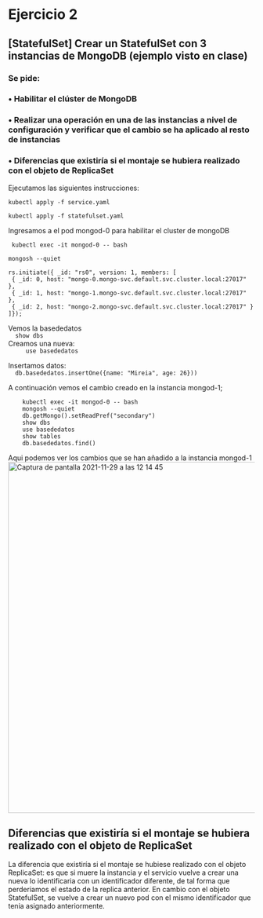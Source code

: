# Ejercicio 2
   
## [StatefulSet] Crear un StatefulSet con 3 instancias de MongoDB (ejemplo visto en clase)
### Se pide:
### • Habilitar el clúster de MongoDB
### • Realizar una operación en una de las instancias a nivel de configuración y verificar que el cambio se ha aplicado al resto de instancias
### • Diferencias que existiría si el montaje se hubiera realizado con el objeto de ReplicaSet


Ejecutamos las siguientes instrucciones:

``kubectl apply -f service.yaml``

``kubectl apply -f statefulset.yaml``

Ingresamos a el pod mongod-0 para habilitar el cluster de mongoDB

`` kubectl exec -it mongod-0 -- bash``

``mongosh --quiet``

``` 
rs.initiate({ _id: "rs0", version: 1, members: [ 
 { _id: 0, host: "mongo-0.mongo-svc.default.svc.cluster.local:27017" }, 
 { _id: 1, host: "mongo-1.mongo-svc.default.svc.cluster.local:27017" }, 
 { _id: 2, host: "mongo-2.mongo-svc.default.svc.cluster.local:27017" } 
]});
``` 

Vemos la basededatos<br /> 
  ```   show dbs ``` <br /> 
Creamos una nueva:<br /> 
```     use basededatos``` <br /> 

Insertamos datos:<br /> 
```  db.basededatos.insertOne({name: "Mireia", age: 26}))``` <br /> 


A continuación vemos el cambio creado en la instancia mongod-1;  
``` 
    kubectl exec -it mongod-0 -- bash
    mongosh --quiet
    db.getMongo().setReadPref("secondary")
    show dbs
    use basededatos
    show tables
    db.basededatos.find()
```

Aqui podemos ver los cambios que se han añadido a la instancia mongod-1
<img width="715" alt="Captura de pantalla 2021-11-29 a las 12 14 45" src="https://user-images.githubusercontent.com/26769446/143860432-bce0ca37-07cf-4fee-a44f-a15142d77a88.png">

## Diferencias que existiría si el montaje se hubiera realizado con el objeto de ReplicaSet

La diferencia que existiría si el montaje se hubiese realizado con el objeto ReplicaSet: es que si muere la instancia y el servicio vuelve a crear una nueva lo identificaria con un identificador diferente, de tal forma que perderiamos el estado de la replica anterior.
En cambio con el objeto StatefulSet, se vuelve a crear un nuevo pod con el mismo identificador que tenia asignado anteriormente.





